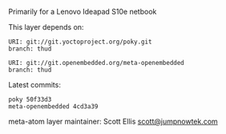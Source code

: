 Primarily for a Lenovo Ideapad S10e netbook

This layer depends on:

    URI: git://git.yoctoproject.org/poky.git
    branch: thud

    URI: git://git.openembedded.org/meta-openembedded
    branch: thud

Latest commits:

    poky 50f33d3
    meta-openembedded 4cd3a39

meta-atom layer maintainer: Scott Ellis <scott@jumpnowtek.com>
